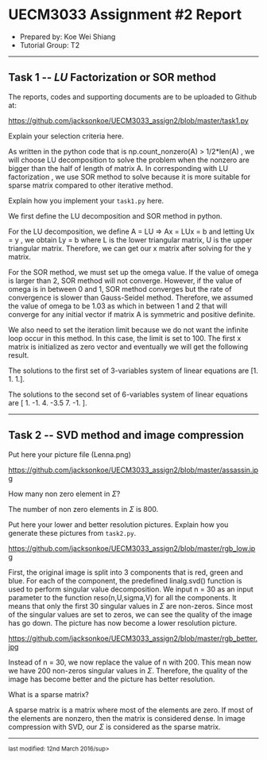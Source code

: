 UECM3033 Assignment #2 Report
========================================================

- Prepared by: Koe Wei Shiang
- Tutorial Group: T2

--------------------------------------------------------

## Task 1 --  $LU$ Factorization or SOR method

The reports, codes and supporting documents are to be uploaded to Github at: 

https://github.com/jacksonkoe/UECM3033_assign2/blob/master/task1.py

Explain your selection criteria here.

As written in the python code that is np.count_nonzero(A) > 1/2*len(A) , we will choose LU decomposition to solve the problem when the nonzero are bigger than the half of length of matrix A. In corresponding with LU factorization , we use SOR method to solve because it is more suitable for sparse matrix compared to other iterative method.

Explain how you implement your `task1.py` here.

We first define the LU decomposition and SOR method in python.

For the LU decomposition, we define A = LU => Ax = LUx = b and letting Ux = y , we obtain Ly = b where L is the lower triangular matrix, U is the upper triangular matrix. Therefore, we can get our x matrix after solving for the y matrix.

For the SOR method, we must set up the omega value. If the value of omega is larger than 2, SOR method will not converge. However, if the value of omega is in between 0 and 1, SOR method converges but the rate of convergence is slower than Gauss-Seidel method. Therefore, we assumed the value of omega to be 1.03 as which in between 1 and 2 that will converge for any initial vector if matrix A is symmetric and positive definite. 

We also need to set the iteration limit because we do not want the infinite loop occur in this method. In this case, the limit is set to 100. The first x matrix is initialized as zero vector and eventually we will get the following result.

The solutions to the first set of 3-variables system of linear equations are [1. 1. 1.].

The solutions to the second set of 6-variables system of linear equations are [ 1. -1. 4. -3.5 7. -1. ].

---------------------------------------------------------

## Task 2 -- SVD method and image compression

Put here your picture file (Lenna.png)

https://github.com/jacksonkoe/UECM3033_assign2/blob/master/assassin.jpg

How many non zero element in $\Sigma$?

The number of non zero elements in $\Sigma$ is 800.

Put here your lower and better resolution pictures. Explain how you generate
these pictures from `task2.py`.

https://github.com/jacksonkoe/UECM3033_assign2/blob/master/rgb_low.jpg

First, the original image is split into 3 components that is red, green and blue. For each of the component, the predefined linalg.svd() function is used to perform singular value decomposition. We input n = 30 as an input parameter to the function reso(n,U,sigma,V) for all the components. It means that only the first 30 singular values in $\Sigma$ are non-zeros. Since most of the singular values are set to zeros, we can see the quality of the image has go down. The picture has now become a lower resolution picture.

https://github.com/jacksonkoe/UECM3033_assign2/blob/master/rgb_better.jpg

Instead of n = 30, we now replace the value of n with 200. This mean now we have 200 non-zeros singular values in $\Sigma$. Therefore, the quality of the image has become better and the picture has better resolution.

What is a sparse matrix?

A sparse matrix is a matrix where most of the elements are zero. If most of the elements are nonzero, then the matrix is considered dense. In image compression with SVD, our $\Sigma$ is considered as the sparse matrix.

-----------------------------------

<sup>last modified: 12nd March 2016/sup>
